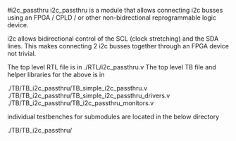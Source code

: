 #i2c_passthru
i2c_passthru is a module that allows connecting i2c busses using an FPGA / CPLD / or other non-bidrectional reprogrammable logic device.

i2c allows bidirectional control of the SCL (clock stretching) and the SDA lines.  This makes connecting 2 i2c busses together through an FPGA device not trivial. 

The top level RTL file is in ./RTL/i2c_passthru.v
The top level TB file and helper libraries for the above is in 

./TB/TB_i2c_passthru/TB_simple_i2c_passthru.v
./TB/TB_i2c_passthru/TB_simple_i2c_passthru_drivers.v
./TB/TB_i2c_passthru/TB_i2c_passthru_monitors.v

individual testbenches for submodules are located in the below directory

./TB/TB_i2c_passthru/

